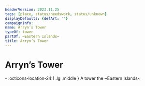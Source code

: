 ```yaml
---
headerVersion: 2023.11.25
tags: [place, status/needswork, status/unknown]
displayDefaults: {defArt: ''}
campaignInfo:
name: Arryn’s Tower
typeOf: tower
partOf: ~Eastern Islands~
title: Arryn’s Tower
---
```

# Arryn’s Tower
<div class="grid cards ext-narrow-margin ext-one-column" markdown>
-    :octicons-location-24:{ .lg .middle } A tower the ~Eastern Islands~  
</div>




